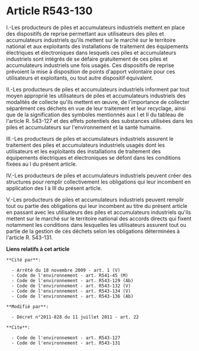 # Article R543-130

I.-Les producteurs de piles et accumulateurs industriels mettent en place des dispositifs de reprise permettant aux
utilisateurs des piles et accumulateurs industriels qu'ils mettent sur le marché sur le territoire national et aux
exploitants des installations de traitement des équipements électriques et électroniques dans lesquels ces piles et
accumulateurs industriels sont intégrés de se défaire gratuitement de ces piles et accumulateurs industriels une fois usagés.
Ces dispositifs de reprise prévoient la mise à disposition de points d'apport volontaire pour ces utilisateurs et
exploitants, ou tout autre dispositif équivalent. 

II.-Les producteurs de piles et accumulateurs industriels informent par tout moyen approprié les utilisateurs de piles et
accumulateurs industriels des modalités de collecte qu'ils mettent en œuvre, de l'importance de collecter séparément ces
déchets en vue de leur traitement et leur recyclage, ainsi que de la signification des symboles mentionnés aux I et II du
tableau de l'article R. 543-127 et des effets potentiels des substances utilisées dans les piles et accumulateurs sur
l'environnement et la santé humaine. 

III.-Les producteurs de piles et accumulateurs industriels assurent le traitement des piles et accumulateurs industriels
usagés dont les utilisateurs et les exploitants des installations de traitement des équipements électriques et électroniques
se défont dans les conditions fixées au I du présent article. 

IV.-Les producteurs de piles et accumulateurs industriels peuvent créer des structures pour remplir collectivement les
obligations qui leur incombent en application des I à III du présent article.

V.-Les producteurs de piles et accumulateurs industriels peuvent remplir tout ou partie des obligations qui leur incombent au
titre du présent article en passant avec les utilisateurs des piles et accumulateurs industriels qu'ils mettent sur le marché
sur le territoire national des accords directs qui fixent notamment les conditions dans lesquelles les utilisateurs assurent
tout ou partie de la gestion de ces déchets selon les obligations déterminées à l'article R. 543-131.

**Liens relatifs à cet article**

	**Cité par**:

	  - Arrêté du 18 novembre 2009 - art. 1 (V)
	  - Code de l'environnement - art. R541-45 (M)
	  - Code de l'environnement - art. R543-129 (Ab)
	  - Code de l'environnement - art. R543-132 (V)
	  - Code de l'environnement - art. R543-134 (V)
	  - Code de l'environnement - art. R543-136 (Ab)

	**Modifié par**:

	  - Décret n°2011-828 du 11 juillet 2011 - art. 22

	**Cite**:

	  - Code de l'environnement - art. R543-127
	  - Code de l'environnement - art. R543-131
